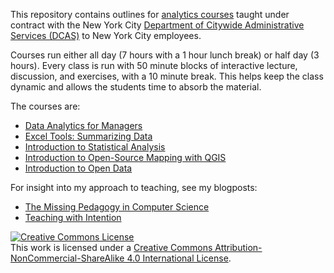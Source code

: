This repository contains outlines for [analytics courses](http://www.nyc.gov/html/dcas/html/employees/learning_ctc_home.shtml) taught under contract with the New York City [Department of Citywide Administrative Services (DCAS)](http://www.nyc.gov/html/dcas/html/home/home.shtml) to New York City employees.

Courses run either all day (7 hours with a 1 hour lunch break) or half day (3 hours). Every class is run with 50 minute blocks of interactive lecture, discussion, and exercises, with a 10 minute break. This helps keep the class dynamic and allows the students time to absorb the material. 

The courses are:
+ [Data Analytics for Managers](Data_Analytics_for_Managers.md)
+ [Excel Tools: Summarizing Data](Excel_Tools_Summarizing_Data.md)
+ [Introduction to Statistical Analysis](Introduction_Statistical_Analysis.md)
+ [Introduction to Open-Source Mapping with QGIS](Introduction_Open_Source_Mapping_with_QGIS.md)
+ [Introduction to Open Data](Introduction_Open_Data.md)

For insight into my approach to teaching, see my blogposts:

+ [The Missing Pedagogy in Computer Science](http://wp.me/p2PLpM-1Jr)
+ [Teaching with Intention](http://wp.me/p2PLpM-1Or)

<a rel="license" href="http://creativecommons.org/licenses/by-nc-sa/4.0/"><img alt="Creative Commons License" style="border-width:0" src="https://i.creativecommons.org/l/by-nc-sa/4.0/88x31.png" /></a><br />This work is licensed under a <a rel="license" href="http://creativecommons.org/licenses/by-nc-sa/4.0/">Creative Commons Attribution-NonCommercial-ShareAlike 4.0 International License</a>.